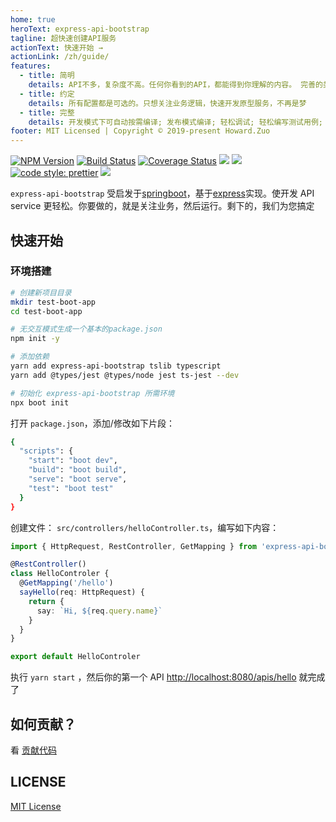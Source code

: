 ```yaml
---
home: true
heroText: express-api-bootstrap
tagline: 超快速创建API服务
actionText: 快速开始 →
actionLink: /zh/guide/
features:
  - title: 简明
    details: API不多，复杂度不高。任何你看到的API，都能得到你理解的内容。 完善的类型系统还可以依托于vscode给您提供良好的编程体验
  - title: 约定
    details: 所有配置都是可选的。只想关注业务逻辑，快速开发原型服务，不再是梦
  - title: 完整
    details: 开发模式下可自动按需编译; 发布模式编译; 轻松调试; 轻松编写测试用例;
footer: MIT Licensed | Copyright © 2019-present Howard.Zuo
---
```


[![NPM Version][npm-image]][npm-url]
[![Build Status][travis-image]][travis-url]
[![Coverage Status][coverage-image]][coverage-url]
![][david-url]
![][dt-url]
[![code style: prettier][prettier-image]][prettier-url]
![][license-url]

`express-api-bootstrap` 受启发于[springboot](https://spring.io/projects/spring-boot/)，基于[express](https://expressjs.com/)实现。使开发 API service 更轻松。你要做的，就是关注业务，然后运行。剩下的，我们为您搞定

## 快速开始

### 环境搭建

```bash
# 创建新项目目录
mkdir test-boot-app
cd test-boot-app

# 无交互模式生成一个基本的package.json
npm init -y

# 添加依赖
yarn add express-api-bootstrap tslib typescript
yarn add @types/jest @types/node jest ts-jest --dev

# 初始化 express-api-bootstrap 所需环境
npx boot init
```

打开 `package.json`，添加/修改如下片段：

```bash
{
  "scripts": {
    "start": "boot dev",
    "build": "boot build",
    "serve": "boot serve",
    "test": "boot test"
  }
}
```

创建文件： `src/controllers/helloController.ts`，编写如下内容：

```typescript
import { HttpRequest, RestController, GetMapping } from 'express-api-bootstrap'

@RestController()
class HelloControler {
  @GetMapping('/hello')
  sayHello(req: HttpRequest) {
    return {
      say: `Hi, ${req.query.name}`
    }
  }
}

export default HelloControler
```

执行 `yarn start` ，然后你的第一个 API [http://localhost:8080/apis/hello](http://localhost:8080/apis/hello) 就完成了

## 如何贡献？

看 [贡献代码](/zh/guide#contribute)

## LICENSE

[MIT License](https://raw.githubusercontent.com/leftstick/express-api-bootstrap/master/LICENSE)

[npm-url]: https://npmjs.org/package/express-api-bootstrap
[npm-image]: https://badge.fury.io/js/express-api-bootstrap.png
[david-url]: https://david-dm.org/leftstick/express-api-bootstrap.png
[travis-image]: https://www.travis-ci.org/leftstick/express-api-bootstrap.svg?branch=3.x
[travis-url]: https://travis-ci.com/leftstick/express-api-bootstrap
[coverage-image]: https://coveralls.io/repos/github/leftstick/express-api-bootstrap/badge.svg?branch=3.x
[coverage-url]: https://coveralls.io/github/leftstick/express-api-bootstrap
[dt-url]: https://img.shields.io/npm/dt/express-api-bootstrap.svg
[license-url]: https://img.shields.io/github/license/leftstick/express-api-bootstrap
[prettier-image]: https://img.shields.io/badge/code_style-prettier-ff69b4.svg
[prettier-url]: https://github.com/prettier/prettier
